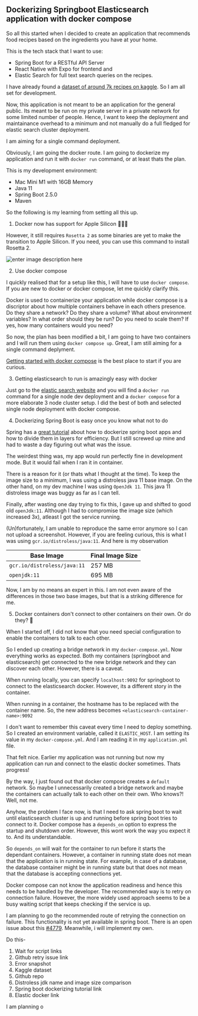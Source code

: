 ## Dockerizing Springboot Elasticsearch application with docker compose

So all this started when I decided to create an application that recommends food recipes based on the ingredients you have at your home. 

This is the tech stack that I want to use:
* Spring Boot for a RESTful API Server
* React Native with Expo for frontend and
* Elastic Search for full text search queries on the recipes. 

I have already found a [dataset of around 7k recipes on kaggle](https://www.kaggle.com/kanishk307/6000-indian-food-recipes-dataset). So I am all set for development.

Now, this application is not meant to be an application for the general public. Its meant to be run on my private server in a private network for some limited number of people. Hence, I want to keep the deployment and maintainance overhead to a minimum and not manually do a full fledged for elastic search cluster deployment.

I am aiming for a single command deployment. 

Obviously, I am going the docker route. I am going to dockerize my application and run it with `docker run` command, or at least thats the plan.

This is my development environment:
* Mac Mini M1 with 16GB Memory
* Java 11
* Spring Boot 2.5.0
* Maven

So the following is my learning from setting all this up. 

1. Docker now has support for Apple Silicon 🤩🤩🤩

However, it still requires `Rosetta 2` as some binaries are yet to make the transition to Apple Silicon. If you need, you can use this command to install Rosetta 2.

![enter image description here](https://i.imgur.com/YUropvW.png)

2. Use docker compose

I quickly realised that for a setup like this, I will have to use `docker compose`. If you are new to docker or docker compose, let me quickly clarify this.

Docker is used to containerize your application while docker compose is a discriptor about how multiple containers behave in each others presence. Do they share a network? Do they share a volume? What about environment variables? In what order should they be run? Do you need to scale them? If yes, how many containers would you need? 

So now, the plan has been modified a bit, I am going to have two containers and I will run them using `docker compose up`. Great, I am still aiming for a single command deplyment. 

[Getting started with docker compose](https://docs.docker.com/compose/gettingstarted/) is the best place to start if you are curious.

3. Getting elasticsearch to run is amazingly easy with docker

Just go to the [elastic search website](https://www.elastic.co/guide/en/elasticsearch/reference/current/docker.html) and you will find a `docker run` command for a single node dev deployment and a `docker compose` for a more elaborate 3 node cluster setup. I did the best of both and selected single node deployment with docker compose.

4. Dockerizing Spring Boot is easy once you know what not to do

Spring has a [great tutorial](https://spring.io/guides/gs/spring-boot-docker/) about how to dockerize spring boot apps and how to divide them in layers for efficiency. But I still screwed up mine and had to waste a day figuring out what was the issue. 

The weirdest thing was, my app would run perfectly fine in development mode. But it would fail when I ran it in container.

There is a reason for it (or thats what I thought at the time). To keep the image size to a minimum, I was using a distroless java 11 base image. On the other hand, on my dev machine I was using `OpenJdk 11`. This java 11 distroless image was buggy as far as I can tell. 

Finally, after wasting one day trying to fix this, I gave up and shifted to good old `openJdk:11`. Although I had to compromise the image size (which increased 3x), atleast I got the service running.

(Un)fortunately, I am unable to reproduce the same error anymore so I can not upload a screenshot. However, if you are feeling curious, this is what I was using `gcr.io/distroless/java:11`. And here is my observation

|Base Image| Final Image Size  |
|--|--|
|`gcr.io/distroless/java:11`|257 MB|
|`openjdk:11`|695 MB|

Now, I am by no means an expert in this. I am not even aware of the differences in those two base images, but that is a striking difference for me. 

5. Docker containers don't connect to other containers on their own. Or do they? 🤔

When I started off, I did not know that you need special configuration to enable the containers to talk to each other. 

So I ended up creating a bridge network in my `docker-compose.yml`. Now everything works as expected. Both my containers (springboot and elasticsearch) get connected to the new bridge network and they can discover each other. However, there is a caveat.

When running locally, you can specify `localhost:9092` for springboot to connect to the elasticsearch docker. However, its a different story in the container. 

When running in a container, the hostname has to be replaced with the container name. So, the new address becomes `<elasticsearch-container-name>:9092`

I don't want to remember this caveat every time I need to deploy something. So I created an environment variable, called it `ELASTIC_HOST`. I am setting its value in my `docker-compose.yml`. And I am reading it in my `application.yml` file.

That felt nice. Earlier my application was not running but now my application can run and connect to the elastic docker sometimes. Thats progress!

By the way, I just found out that docker compose creates a `default` network. So maybe I unnecessarily created a bridge network and maybe the containers can actually talk to each other on their own. Who knows?! Well, not me. 

Anyhow, the problem I face now, is that I need to ask spring boot to wait until elasticsearch cluster is up and running before spring boot tries to connect to it. Docker compose has a `depends_on` option to express the startup and shutdown order. However, this wont work the way you expect it to. And its understandable. 

So `depends_on` will wait for the container to run before it starts the dependant containers. However, a container in running state does not mean that the application is in running state. For example, in case of a database, the database container might be in running state but that does not mean that the database is accepting connections yet. 

Docker compose can not know the application readiness and hence this needs to be handled by the developer. The recommended way is to retry on connection failure. However, the more widely used approach seems to be a busy waiting script that keeps checking if the service is up. 

I am planning to go the recommended route of retrying the connection on failure. This functionality is not yet available in spring boot. There is an open issue about this [#4779](https://github.com/spring-projects/spring-boot/issues/4779). Meanwhile, i will implement my own.




Do this-
1. Wait for script links
2. Github retry issue link
3. Error snapshot
4. Kaggle dataset
5. Github repo
6. Distroless jdk name and image size comparison
7. Spring boot dockerizing tutorial link
8. Elastic docker link





I am planning o

<!--stackedit_data:
eyJoaXN0b3J5IjpbMTMxMjkwMDMyMywtODU4NjEzNTMxLC0xMz
Q2Mzk2MDg3LC0xMTYyNDI4OTIzLDEyMjkzNDI1NjEsLTczOTEx
Nzc1NSwtMTQ1NTQzNTI5NywxMDE0NDQxMDIxXX0=
-->